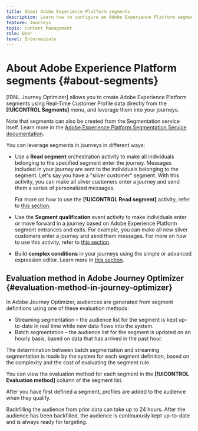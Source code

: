```yaml
---
title: About Adobe Experience Platform segments
description: Learn how to configure an Adobe Experience Platform segment
feature: Journeys
topic: Content Management
role: User
level: Intermediate
---
```

# About Adobe Experience Platform segments {#about-segments}

[!DNL Journey Optimizer]  allows you to create Adobe Experience Platform segments using Real-Time Customer Profile data directly from the **[!UICONTROL Segments]** menu, and leverage them into your journeys.

Note that segments can also be created from the Segmentation service itself. Learn more in the [Adobe Experience Platform Segmentation Service documentation](https://experienceleague.adobe.com/docs/experience-platform/segmentation/home.html).

You can leverage segments in journeys in different ways:

* Use a **Read segment** orchestration activity to make all individuals belonging to the specified segment enter the journey. Messages included in your journey are sent to the individuals belonging to the segment. Let's say you have a "silver customer" segment. With this activity, you can make all silver customers enter a journey and send them a series of personalized messages.

    For more on how to use the **[!UICONTROL Read segment]** activity, refer to [this section](../building-journeys/read-segment.md#configuring-segment-trigger-activity).

* Use the **Segment qualification** event activity to make individuals enter or move forward in a journey based on Adobe Experience Platform segment entrances and exits. For example, you can make all new silver customers enter a journey and send them messages. For more on how to use this activity, refer to [this section](../building-journeys/segment-qualification-events.md).

* Build **complex conditions** in your journeys using the simple or advanced expression editor. Learn more in [this section](../building-journeys/condition-activity.md#using-a-segment).

## Evaluation method in Adobe Journey Optimizer {#evaluation-method-in-journey-optimizer}

In Adobe Journey Optimizer, audiences are generated from segment definitions using one of these evaluation methods:

* Streaming segmentation – the audience list for the segment is kept up-to-date in real time while new data flows into the system.
* Batch segmentation – the audience list for the segment is updated on an hourly basis, based on data that has arrived in the past hour.

The determination between batch segmentation and streaming segmentation is made by the system for each segment definition, based on the complexity and the cost of evaluating the segment rule.

You can view the evaluation method for each segment in the **[!UICONTROL Evaluation method]** column of the segment list.

After you have first defined a segment, profiles are added to the audience when they qualify.

Backfilling the audience from prior data can take up to 24&nbsp;hours. After the audience has been backfilled, the audience is continuously kept up-to-date and is always ready for targeting.
